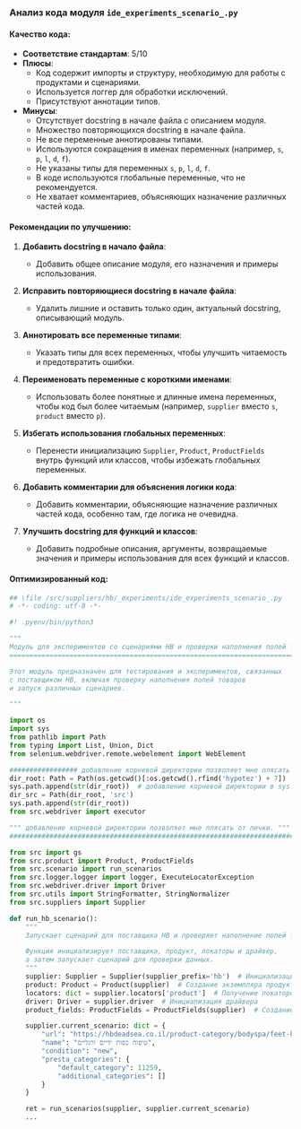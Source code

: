 ### **Анализ кода модуля `ide_experiments_scenario_.py`**

#### **Качество кода**:
- **Соответствие стандартам**: 5/10
- **Плюсы**:
  - Код содержит импорты и структуру, необходимую для работы с продуктами и сценариями.
  - Используется логгер для обработки исключений.
  - Присутствуют аннотации типов.
- **Минусы**:
  - Отсутствует docstring в начале файла с описанием модуля.
  - Множество повторяющихся docstring в начале файла.
  - Не все переменные аннотированы типами.
  - Используются сокращения в именах переменных (например, `s`, `p`, `l`, `d`, `f`).
  - Не указаны типы для переменных `s`, `p`, `l`, `d`, `f`.
  - В коде используются глобальные переменные, что не рекомендуется.
  - Не хватает комментариев, объясняющих назначение различных частей кода.

#### **Рекомендации по улучшению**:

1.  **Добавить docstring в начало файла**:
    - Добавить общее описание модуля, его назначения и примеры использования.

2.  **Исправить повторяющиеся docstring в начале файла**:
    - Удалить лишние и оставить только один, актуальный docstring, описывающий модуль.

3.  **Аннотировать все переменные типами**:
    - Указать типы для всех переменных, чтобы улучшить читаемость и предотвратить ошибки.

4.  **Переименовать переменные с короткими именами**:
    - Использовать более понятные и длинные имена переменных, чтобы код был более читаемым (например, `supplier` вместо `s`, `product` вместо `p`).

5.  **Избегать использования глобальных переменных**:
    - Перенести инициализацию `Supplier`, `Product`, `ProductFields` внутрь функций или классов, чтобы избежать глобальных переменных.

6.  **Добавить комментарии для объяснения логики кода**:
    - Добавить комментарии, объясняющие назначение различных частей кода, особенно там, где логика не очевидна.

7.  **Улучшить docstring для функций и классов**:
    - Добавить подробные описания, аргументы, возвращаемые значения и примеры использования для всех функций и классов.

#### **Оптимизированный код**:

```python
## \file /src/suppliers/hb/_experiments/ide_experiments_scenario_.py
# -*- coding: utf-8 -*-

#! .pyenv/bin/python3

"""
Модуль для экспериментов со сценариями HB и проверки наполнения полей товаров.
==========================================================================

Этот модуль предназначен для тестирования и экспериментов, связанных
с поставщиком HB, включая проверку наполнения полей товаров
и запуск различных сценариев.

"""

import os
import sys
from pathlib import Path
from typing import List, Union, Dict
from selenium.webdriver.remote.webelement import WebElement

################# добавление корневой директории позволяет мне плясать от печки ###################
dir_root: Path = Path(os.getcwd()[:os.getcwd().rfind('hypotez') + 7])
sys.path.append(str(dir_root))  # добавление корневой директории в sys.path
dir_src = Path(dir_root, 'src')
sys.path.append(str(dir_root))
from src.webdriver import executor

""" добавление корневой директории позволяет мне плясать от печки. """
####################################################################################################

from src import gs
from src.product import Product, ProductFields
from src.scenario import run_scenarios
from src.logger.logger import logger, ExecuteLocatorException
from src.webdriver.driver import Driver
from src.utils import StringFormatter, StringNormalizer
from src.suppliers import Supplier

def run_hb_scenario():
    """
    Запускает сценарий для поставщика HB и проверяет наполнение полей товаров.

    Функция инициализирует поставщика, продукт, локаторы и драйвер,
    а затем запускает сценарий для проверки данных.
    """
    supplier: Supplier = Supplier(supplier_prefix='hb')  # Инициализация поставщика HB
    product: Product = Product(supplier)  # Создание экземпляра продукта
    locators: dict = supplier.locators['product']  # Получение локаторов продукта
    driver: Driver = supplier.driver  # Инициализация драйвера
    product_fields: ProductFields = ProductFields(supplier)  # Создание экземпляра для работы с полями продукта

    supplier.current_scenario: dict = {
        "url": "https://hbdeadsea.co.il/product-category/bodyspa/feet-hand-treatment/",
        "name": "טיפוח כפות ידיים ורגליים",
        "condition": "new",
        "presta_categories": {
            "default_category": 11259,
            "additional_categories": []
        }
    }

    ret = run_scenarios(supplier, supplier.current_scenario)
    ...